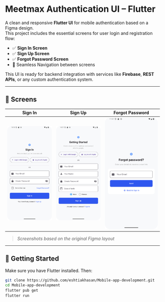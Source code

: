 # Meetmax Authentication UI – Flutter

A clean and responsive **Flutter UI** for mobile authentication based on a Figma design.  
This project includes the essential screens for user login and registration flow:

- ✅ **Sign In Screen**
- ✅ **Sign Up Screen**
- ✅ **Forgot Password Screen**
- 🔄 Seamless Navigation between screens

This UI is ready for backend integration with services like **Firebase**, **REST APIs**, or any custom authentication system.

---

## 📱 Screens

| Sign In | Sign Up | Forgot Password |
|--------|--------|-----------------|
| ![Sign In](screenshots/signin.png) | ![Sign Up](screenshots/signup.png) | ![Forgot Password](screenshots/forgetpass.png) |

> *Screenshots based on the original Figma layout*

---

## 🚀 Getting Started

Make sure you have Flutter installed. Then:

```bash
git clone https://github.com/eshtiakhasan/Mobile-app-development.git
cd Mobile-app-development
flutter pub get
flutter run
